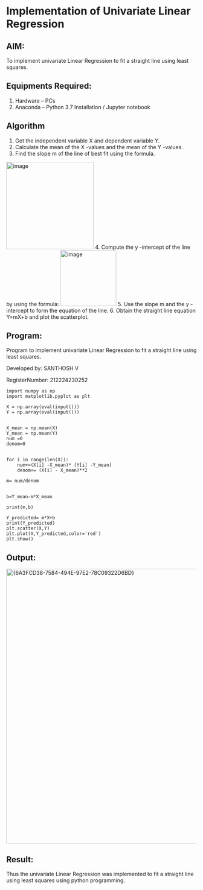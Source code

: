 # Implementation of Univariate Linear Regression
## AIM:
To implement univariate Linear Regression to fit a straight line using least squares.

## Equipments Required:
1. Hardware – PCs
2. Anaconda – Python 3.7 Installation / Jupyter notebook

## Algorithm
1. Get the independent variable X and dependent variable Y.
2. Calculate the mean of the X -values and the mean of the Y -values.
3. Find the slope m of the line of best fit using the formula. 
<img width="231" alt="image" src="https://user-images.githubusercontent.com/93026020/192078527-b3b5ee3e-992f-46c4-865b-3b7ce4ac54ad.png">
4. Compute the y -intercept of the line by using the formula:
<img width="148" alt="image" src="https://user-images.githubusercontent.com/93026020/192078545-79d70b90-7e9d-4b85-9f8b-9d7548a4c5a4.png">
5. Use the slope m and the y -intercept to form the equation of the line.
6. Obtain the straight line equation Y=mX+b and plot the scatterplot.

## Program:


Program to implement univariate Linear Regression to fit a straight line using least squares.

Developed by: SANTHOSH V

RegisterNumber:  212224230252

```
import numpy as np
import matplotlib.pyplot as plt

X = np.array(eval(input()))
Y = np.array(eval(input()))


X_mean = np.mean(X)
Y_mean = np.mean(Y)
num =0
denom=0


for i in range(len(X)):
    num+=(X[i] -X_mean)* (Y[i] -Y_mean)
    denom+= (X[i] - X_mean)**2
    
m= num/denom


b=Y_mean-m*X_mean

print(m,b)

Y_predicted= m*X+b
print(Y_predicted)
plt.scatter(X,Y)
plt.plot(X,Y_predicted,color='red')
plt.show()

```
## Output:

<img width="1348" height="728" alt="{6A3FCD38-7584-494E-97E2-78C09322D6BD}" src="https://github.com/user-attachments/assets/6df5ffb8-f063-42ad-b7ea-d67c4c75763d" />

## Result:
Thus the univariate Linear Regression was implemented to fit a straight line using least squares using python programming.
